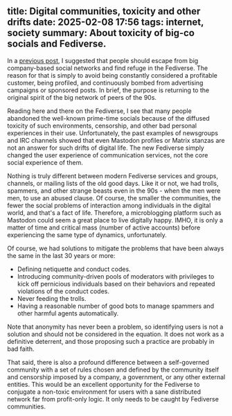 title: Digital communities, toxicity and other drifts
date: 2025-02-08 17:56
tags: internet, society
summary: About toxicity of big-co socials and Fediverse.
---

In a [previous post](https://lovergine.com/socials-they-are-not-your-home.html), 
I suggested that people should escape from big company-based
social networks and find refuge in the Fediverse. The reason for that is simply
to avoid being constantly considered a profitable customer, being profiled, and
continuously bombed from advertising campaigns or sponsored posts. In brief, the
purpose is returning to the original spirit of the big network of peers of the
90s.

Reading here and there on the Fediverse, I see that many people abandoned the
well-known prime-time socials because of the diffused toxicity of such
environments, censorship, and other bad personal experiences in their use.
Unfortunately, the past examples of newsgroups and IRC channels showed that even
Mastodon profiles or Matrix stanzas are not an answer for such drifts of digital
life. The new Fediverse simply changed the user experience of communication
services, not the core social experience of them.

Nothing is truly different between modern Fediverse services and groups,
channels, or mailing lists of the old good days. Like it or not, we had trolls,
spammers, and other strange beasts even in the 90s - when the men were men, to
use an abused clause. Of course, the smaller the communities, the fewer the
social problems of interaction among individuals in the digital world, and
that's a fact of life. Therefore, a microblogging platform such as Mastodon
could seem a great place to live digitally happy. IMHO, it is only a matter of
time and critical mass (number of active accounts) before experiencing the same
type of dynamics, unfortunately.

Of course, we had solutions to mitigate the problems that have been always the
same in the last 30 years or more: 

 * Defining netiquette and conduct codes.
 * Introducing community-driven pools of moderators with privileges to kick off
pernicious individuals based on their behaviors and repeated violations of the
conduct codes. 
 * Never feeding the trolls.
 * Having a reasonable number of good bots to manage spammers and other harmful agents automatically.

Note that anonymity has never been a problem, so identifying users is not a solution and
should not be considered in the equation. It does not work as a definitive
deterrent, and those proposing such a practice are probably in bad faith.

That said, there is also a profound difference between a self-governed community
with a set of rules chosen and defined by the community itself and censorship
imposed by a company, a government, or any other external entities. This would
be an excellent opportunity for the Fediverse to conjugate a non-toxic
environment for users with a sane distributed network far from profit-only
logic. It only needs to be caught by Fediverse communities.

